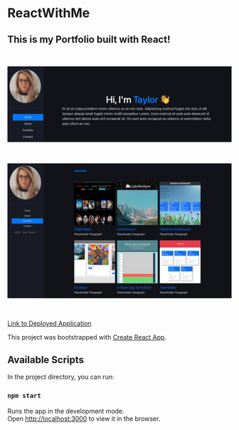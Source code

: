 # ReactWithMe

## This is my Portfolio built with React!
<br>

![Example Screenshot](src/img/example-pic.png)

<br>

![Example Screenshot](src/img/portfolio-pic.png)
<br>


<br>

[Link to Deployed Application](https://justpeachy8688.github.io/react-with-me/#/)

This project was bootstrapped with [Create React App](https://github.com/facebook/create-react-app).

## Available Scripts

In the project directory, you can run:

### `npm start`

Runs the app in the development mode.\
Open [http://localhost:3000](http://localhost:3000) to view it in the browser.

